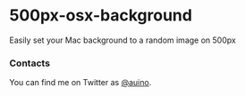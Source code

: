# 500px-osx-background
Easily set your Mac background to a random image on 500px

### Contacts ###

You can find me on Twitter as [@auino](https://twitter.com/auino).
